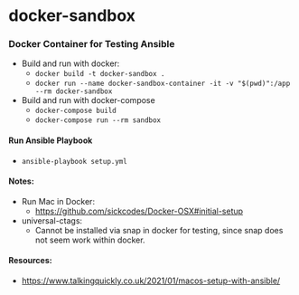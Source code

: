 # docker-sandbox

### Docker Container for Testing Ansible
* Build and run with docker:
  * `docker build -t docker-sandbox .`
  * `docker run --name docker-sandbox-container -it -v "$(pwd)":/app --rm docker-sandbox`
* Build and run with docker-compose
  * `docker-compose build`
  * `docker-compose run --rm sandbox`

#### Run Ansible Playbook
* `ansible-playbook setup.yml`

#### Notes:
* Run Mac in Docker: 
  * https://github.com/sickcodes/Docker-OSX#initial-setup
* universal-ctags:
  * Cannot be installed via snap in docker for testing, since snap does not seem work within docker.

#### Resources:
* https://www.talkingquickly.co.uk/2021/01/macos-setup-with-ansible/
